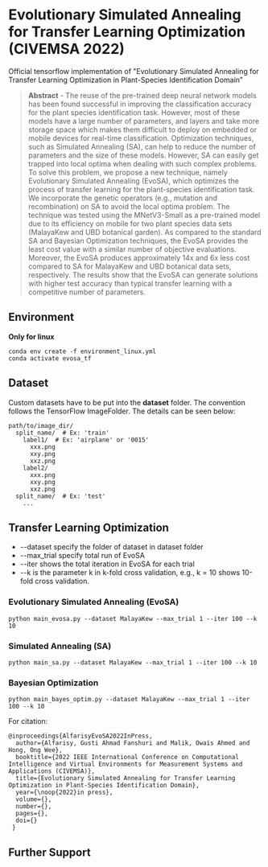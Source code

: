 # Evolutionary Simulated Annealing for Transfer Learning Optimization (CIVEMSA 2022)

Official tensorflow implementation of "Evolutionary Simulated Annealing for Transfer Learning Optimization in Plant-Species Identification Domain"

> **Abstract** - The reuse of the pre-trained deep neural network models has been found successful in improving the classification accuracy for the plant species identification task. However, most of these models have a large number of parameters, and layers and take more storage space which makes them difficult to deploy on embedded or mobile devices for real-time classification. Optimization techniques, such as Simulated Annealing (SA), can help to reduce the number of parameters and the size of these models. However, SA can easily get trapped into local optima when dealing with such complex problems. To solve this problem, we propose a new technique, namely Evolutionary Simulated Annealing (EvoSA), which optimizes the process of transfer learning for the plant-species identification task. We incorporate the genetic operators (e.g., mutation and recombination) on SA to avoid the local optima problem. The technique was tested using the MNetV3-Small as a pre-trained model due to its efficiency on mobile for two plant species data sets (MalayaKew and UBD botanical garden). As compared to the standard SA and Bayesian Optimization techniques, the EvoSA provides the least cost value with a similar number of objective evaluations. Moreover, the EvoSA produces approximately 14x and 6x less cost compared to SA for MalayaKew and UBD botanical data sets, respectively. The results show that the EvoSA can generate solutions with higher test accuracy than typical transfer learning with a competitive number of parameters.

## Environment

**Only for linux**

```angular2html
conda env create -f environment_linux.yml
conda activate evosa_tf
```


## Dataset

Custom datasets have to be put into the **dataset** folder. The convention follows the TensorFlow ImageFolder. The details can be seen below:

```
path/to/image_dir/
  split_name/  # Ex: 'train'
    label1/  # Ex: 'airplane' or '0015'
      xxx.png
      xxy.png
      xxz.png
    label2/
      xxx.png
      xxy.png
      xxz.png
  split_name/  # Ex: 'test'
    ...
```

## Transfer Learning Optimization

- --dataset specify the folder of dataset in dataset folder
- --max_trial specify total run of EvoSA
- --iter shows the total iteration in EvoSA for each trial
- --k is the parameter k in k-fold cross validation,  e.g., k = 10 shows 10-fold cross validation.

### Evolutionary Simulated Annealing (EvoSA)
```angular2html
python main_evosa.py --dataset MalayaKew --max_trial 1 --iter 100 --k 10
```
### Simulated Annealing (SA)

```angular2html
python main_sa.py --dataset MalayaKew --max_trial 1 --iter 100 --k 10
```

### Bayesian Optimization

```angular2html
python main_bayes_optim.py --dataset MalayaKew --max_trial 1 --iter 100 --k 10
```

For citation:
```
@inproceedings{AlfarisyEvoSA2022InPress,
  author={Alfarisy, Gusti Ahmad Fanshuri and Malik, Owais Ahmed and Hong, Ong Wee},
  booktitle={2022 IEEE International Conference on Computational Intelligence and Virtual Environments for Measurement Systems and Applications (CIVEMSA)}, 
  title={Evolutionary Simulated Annealing for Transfer Learning Optimization in Plant-Species Identification Domain}, 
  year={\noop{2022}in press},
  volume={},
  number={},
  pages={},
  doi={}
 }
```

## Further Support

  
